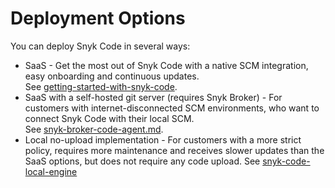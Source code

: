 # Deployment Options

You can deploy Snyk Code in several ways:

* SaaS - Get the most out of Snyk Code with a native SCM integration, easy onboarding and continuous updates. \
  See [getting-started-with-snyk-code](../getting-started-with-snyk-code/ "mention").
* SaaS with a self-hosted git server (requires Snyk Broker) - For customers with internet-disconnected SCM environments, who want to connect Snyk Code with their local SCM. \
  See [snyk-broker-code-agent.md](../../../features/integrations/snyk-broker/snyk-broker-code-agent.md "mention").
* Local no-upload implementation - For customers with a more strict policy, requires more maintenance and receives slower updates than the SaaS options, but does not require any code upload. See [snyk-code-local-engine](snyk-code-local-engine/ "mention")
